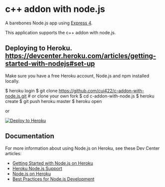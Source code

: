 # c++ addon with node.js

A barebones Node.js app using [Express 4](http://expressjs.com/).

This application supports the c++ addon with node.js.


## Deploying to Heroku. https://devcenter.heroku.com/articles/getting-started-with-nodejs#set-up
Make sure you have a free Heroku account, Node.js and npm installed locally.


$ heroku login
$ git clone https://github.com/cui422/c-addon-with-node.js.git # or clone your own fork
$ cd c-addon-with-node.js
$ heroku create
$ git push heroku master
$ heroku open

or

[![Deploy to Heroku](https://www.herokucdn.com/deploy/button.png)](https://heroku.com/deploy)


## Documentation

For more information about using Node.js on Heroku, see these Dev Center articles:

- [Getting Started with Node.js on Heroku](https://devcenter.heroku.com/articles/getting-started-with-nodejs)
- [Heroku Node.js Support](https://devcenter.heroku.com/articles/nodejs-support)
- [Node.js on Heroku](https://devcenter.heroku.com/categories/nodejs)
- [Best Practices for Node.js Development](https://devcenter.heroku.com/articles/node-best-practices)

